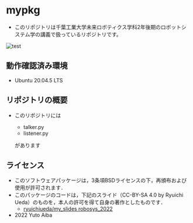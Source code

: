 # mypkg
  * このリポジトリは千葉工業大学未来ロボティクス学科2年後期のロボットシステム学の講義で扱っているリポジトリです。

![test](https://github.com/aiba0921/mypkg/actions/workflows/test.yml/badge.svg)
## 動作確認済み環境
  * Ubuntu 20.04.5 LTS

## リポジトリの概要
  * このリポジトリには
    * talker.py
    * listener.py
    
    があります

## ライセンス
  * このソフトウェアパッケージは，3条項BSDライセンスの下，再頒布および使用が許可されます．
  * このパッケージのコードは，下記のスライド（CC-BY-SA 4.0 by Ryuichi Ueda）のものを，本人の許可を得て自身の著作としたものです．
      * [ryuichiueda/my_slides robosys_2022](https://github.com/ryuichiueda/my_slides/tree/master/robosys_2022)
  * 2022 Yuto Aiba
